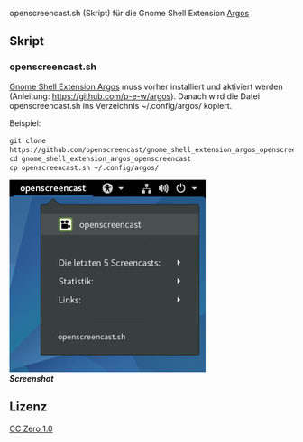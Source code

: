 openscreencast.sh (Skript) für die Gnome Shell Extension [Argos](https://github.com/p-e-w/argos)

## Skript

### openscreencast.sh

[Gnome Shell Extension Argos](https://extensions.gnome.org/extension/1176/argos/) muss vorher installiert und aktiviert werden (Anleitung: https://github.com/p-e-w/argos).
Danach wird die Datei openscreencast.sh ins Verzeichnis ~/.config/argos/ kopiert.

Beispiel:

```
git clone https://github.com/openscreencast/gnome_shell_extension_argos_openscreencast.git
cd gnome_shell_extension_argos_openscreencast
cp openscreencast.sh ~/.config/argos/
```

![Screenshot](screenshot.png)    
***Screenshot***

## Lizenz

[CC Zero 1.0](https://github.com/openscreencast/gnome_shell_extension_argos_openscreencast/blob/master/LICENSE)
